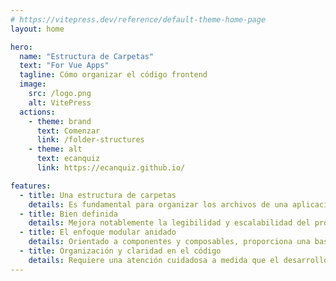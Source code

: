 ```yaml
---
# https://vitepress.dev/reference/default-theme-home-page
layout: home

hero:
  name: "Estructura de Carpetas"
  text: "For Vue Apps"
  tagline: Cómo organizar el código frontend
  image:
    src: /logo.png
    alt: VitePress
  actions:
    - theme: brand
      text: Comenzar
      link: /folder-structures
    - theme: alt
      text: ecanquiz
      link: https://ecanquiz.github.io/

features:
  - title: Una estructura de carpetas
    details: Es fundamental para organizar los archivos de una aplicación
  - title: Bien definida
    details: Mejora notablemente la legibilidad y escalabilidad del proyecto
  - title: El enfoque modular anidado
    details: Orientado a componentes y composables, proporciona una base sólida para el desarrollo de aplicaciones
  - title: Organización y claridad en el código
    details: Requiere una atención cuidadosa a medida que el desarrollo evoluciona
---
```

